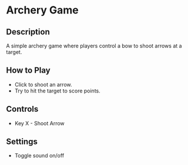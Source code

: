 # Archery Game

## Description
A simple archery game where players control a bow to shoot arrows at a target. 

## How to Play
- Click to shoot an arrow.
- Try to hit the target to score points.

## Controls
- Key X - Shoot Arrow

## Settings
- Toggle sound on/off
